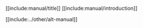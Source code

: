 [[include:manual/title]]
[[include:manual/introduction]]

[//]: nest_next_###
[[include:../other/alt-manual]]

[//]: clear_top_level
